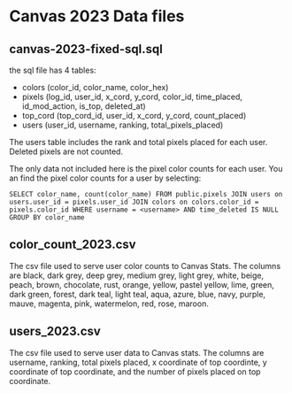 # Canvas 2023 Data files
## canvas-2023-fixed-sql.sql
the sql file has 4 tables:
* colors (color_id, color_name, color_hex)
* pixels (log_id, user_id, x_cord, y_cord, color_id, time_placed, id_mod_action, is_top, deleted_at)
* top_cord (top_cord_id, user_id, x_cord, y_cord, count_placed)
* users (user_id, username, ranking, total_pixels_placed)

The users table includes the rank and total pixels placed for each user. Deleted pixels are not counted.

The only data not included here is the pixel color counts for each user. You an find the pixel color counts for a user by selecting:

``SELECT color_name, count(color_name)
FROM public.pixels
JOIN users on users.user_id = pixels.user_id
JOIN colors on colors.color_id = pixels.color_id
WHERE username = <username> AND time_deleted IS NULL
GROUP BY color_name``

## color_count_2023.csv
The csv file used to serve user color counts to Canvas Stats. The columns are black, dark grey, deep grey, medium grey, light grey, white, beige, peach, brown, chocolate, rust, orange, yellow, pastel yellow, lime, green, dark green, forest, dark teal, light teal, aqua, azure, blue, navy, purple, mauve, magenta, pink, watermelon, red, rose, maroon.

## users_2023.csv
The csv file used to serve user data to Canvas stats. The columns are username, ranking, total pixels placed, x coordinate of top coordinte, y coordinate of top coordinate, and the number of pixels placed on top coordinate.